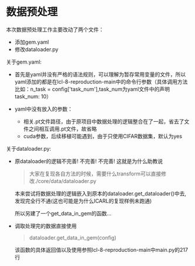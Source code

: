 # 数据预处理

本次数据预处理工作主要改动了两个文件：

- 添加gem.yaml
- 修改dataloader.py



关于gem.yaml:

- 首先是yaml并没有严格的语法规则，可以理解为暂存常用变量的文件，所以yaml添加的都是在lcl-8-reproduction-main中的命令行参数（具体调用方法比如：n_task = config['task_num'],task_num为yaml文件中的声明task_num: 10）

- yaml中没有放入的参数：

  - 相关.pt文件路径，由于原项目中数据处理的逻辑整合在了一起，省去了文件之间相互调用.pt文件，故省略
  - cuda参数，后续移植可能遇到，由于只使用CIFAR数据集，默认为yes



关于dataloader.py:
- 原dataloader的逻辑不完善! 不完善! 不完善! 这就是为什么助教说

  >大家在复现各自方法的时候，需要什么transform可以直接修改./core/data/dataloader.py

  本来尝试将数据处理的逻辑嵌入到原本的dataloader.get_dataloader()中去,发现完全行不通(这也可能是为什么ICARL的复现样例未跑通)

  所以另建了一个get_data_in_gem的函数...

- 调取处理完的数据直接使用
  
  >dataloader.get_data_in_gem(config)

  该函数的具体返回值以及使用参照lcl-8-reproduction-main中main.py的217行



